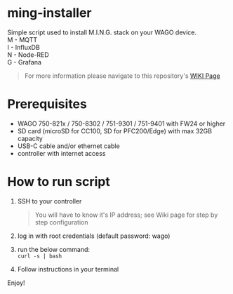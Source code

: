 # ming-installer

Simple script used to install M.I.N.G. stack on your WAGO device.<br>
M - MQTT<br>
I - InfluxDB<br>
N - Node-RED<br>
G - Grafana<br>

> For more information please navigate to this repository's [WIKI Page](https://github.com/WAGO-UK/ming-installer/wiki)

# Prerequisites
- WAGO 750-821x / 750-8302 / 751-9301 / 751-9401 with FW24 or higher
- SD card (microSD for CC100, SD for PFC200/Edge) with max 32GB capacity
- USB-C cable and/or ethernet cable
- controller with internet access


# How to run script

1. SSH to your controller 
    > You will have to know it's IP address; see Wiki page for step by step configuration

2. log in with root credentials (default password: wago)

3. run the below command:<br>
    `curl -s | bash`

4. Follow instructions in your terminal

Enjoy!